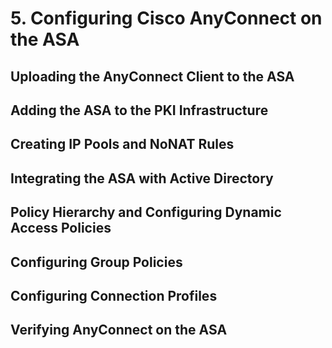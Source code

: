 # 5. Configuring Cisco AnyConnect on the ASA

## Uploading the AnyConnect Client to the ASA

## Adding the ASA to the PKI Infrastructure

## Creating IP Pools and NoNAT Rules

## Integrating the ASA with Active Directory

## Policy Hierarchy and Configuring Dynamic Access Policies

## Configuring Group Policies

## Configuring Connection Profiles

## Verifying AnyConnect on the ASA

